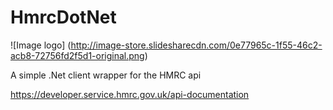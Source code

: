 # HmrcDotNet
![Image logo] (http://image-store.slidesharecdn.com/0e77965c-1f55-46c2-acb8-72756fd2f5d1-original.png)

A simple .Net client wrapper for the HMRC api

https://developer.service.hmrc.gov.uk/api-documentation
